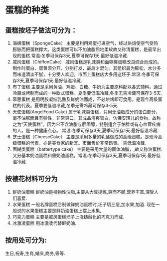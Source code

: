 # 蛋糕的种类
##  蛋糕按坯子做法可分为： 
1. 海绵蛋糕（SpongeCake） 
主要是利用鸡蛋打进空气，经过烘焙使空气受热膨胀而把蛋糕撑大。这类蛋糕可以不加油脂质地柔软故又称清蛋糕，是最早出现的蛋糕.常温:冬季可保存3天,夏季可保存1天.最好低温冷藏. 
2. 戚风蛋糕（ChiffonCake） 
戚风蛋糕是乳沫类和面糊类蛋糕改良综合而成的。制作时蛋白、蛋黄须分开，分别打发，最后才混匀。其组织最为膨松，水分多而味道清淡不腻，十分受人欢迎。市面上蛋糕店大多用这坯子.常温:冬季可保存3天,夏季可保存1天.最好低温冷藏. 
3. 布丁蛋糕 
主要是采用黄油、鸡蛋、白糖、牛奶为主要原料配以各式辅料，通过冷藏或烤制而成的一种欧式蛋糕。夏季要低温冷藏,冬季无需冷藏可保存3-5天. 
4. 慕思蛋糕 
是用明胶凝结乳酪及鲜奶油而成，不必烘烤即可食用。是现今高级蛋糕的代表。夏季要低温冷藏,冬季无需冷藏可保存3-5天. 
5. 天使蛋糕(AngelFood Cake) 
属于乳沫类蛋糕，只用无油脂成分的蛋白部分，毫不油腻而且有弹性，非常爽口，其成品清爽雪白，仿佛安琪儿的食物，故称之为“天使蛋糕”。因为它不含油脂与胆固醇，特别适合于怕胖或有心血管疾病的人。是一种健康点心。.常温:冬季可保存3天,夏季可保存1天.最好低温冷藏. 
6. 芝士蛋糕（CheeseCake） 
主要是采用多量的乳酪做成的高级蛋糕。是现今高级蛋糕的代表，亦是美食家的新宠。市面售价非常昂贵。 需低温冷藏. 
7. 面糊类蛋糕（battertype cake） 
主要是采用大量的固体油脂，,故又称油蛋糕.又分基本奶油蛋糕和重奶油蛋糕。常温:冬季可保存3天,夏季可保存1天.最好低温冷藏. 
## 按裱花材料可分为 
1. 鲜奶油蛋糕 
鲜奶油是植物性油脂,主要从大豆提练,爽而不腻,营养丰富,深受人们喜爱. 
2. 水果蛋糕 
一般名牌蛋糕店制做鲜奶油蛋糕时,坯子切三层,加水果,加酒. 现在一般说的水果蛋糕主要是鲜奶油蛋糕上摆上水果, 
3. 巧克力蛋糕 
主要是戚风蛋糕坯子上浇铸融化的巧克力而成. 
4. 冰激凌蛋糕 
用冰激凌代替鲜奶油. 
## 按用处可分为: 
生日,祝寿,生肖,婚庆,商务,等等.